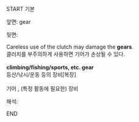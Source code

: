 START
기본

앞면:
gear


뒷면:
<div><div>Careless use of the clutch may damage the <b>gears</b>. </div><div>클러치를 부주의하게 사용하면 기어가 손상될 수 있다.<br><br></div><b>climbing/fishing/sports, etc. gear</b> </div><div>등산/낚시/운동 등의 장비[복장]<br><br>기어 , (특정 활동에 필요한) 장비</div>


해석:

END